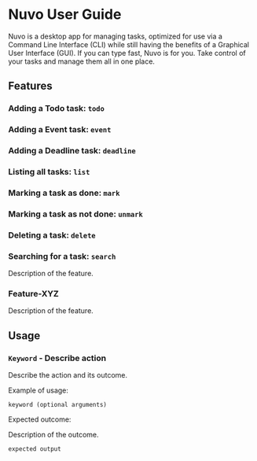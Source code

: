 # Nuvo User Guide

Nuvo is a desktop app for managing tasks, optimized for use via a Command Line Interface (CLI) while still having the benefits of a Graphical User Interface (GUI). If you can type fast, Nuvo is for you. Take control of your tasks and manage them all in one place.

## Features 

### Adding a Todo task: `todo`

### Adding a Event task: `event`

### Adding a Deadline task: `deadline`

### Listing all tasks: `list`

### Marking a task as done: `mark`

### Marking a task as not done: `unmark`

### Deleting a task: `delete`

### Searching for a task: `search`


Description of the feature.

### Feature-XYZ

Description of the feature.

## Usage

### `Keyword` - Describe action

Describe the action and its outcome.

Example of usage: 

`keyword (optional arguments)`

Expected outcome:

Description of the outcome.

```
expected output
```
